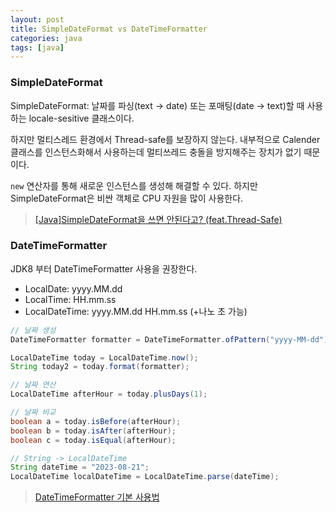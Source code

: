 ```yaml
---
layout: post
title: SimpleDateFormat vs DateTimeFormatter
categories: java
tags: [java]
---
```


### SimpleDateFormat

SimpleDateFormat: 날짜를 파싱(text -> date) 또는 포매팅(date -> text)할 때 사용하는 locale-sesitive 클래스이다.

하지만 멀티스레드 환경에서 Thread-safe를 보장하지 않는다. 내부적으로 Calender 클래스를 인스턴스화해서 사용하는데 멀티쓰레드 충돌을 방지해주는 장치가 없기 때문이다.

`new` 연산자를 통해 새로운 인스턴스를 생성해 해결할 수 있다. 하지만 SimpleDateFormat은 비싼 객체로 CPU 자원을 많이 사용한다.

> [[Java]SimpleDateFormat을 쓰면 안된다고? (feat.Thread-Safe)](https://woonys.tistory.com/entry/JavaSimpleDateFormat%EC%9D%84-%EC%93%B0%EB%A9%B4-%EC%95%88%EB%90%9C%EB%8B%A4%EA%B3%A0-featThread-Safe)


### DateTimeFormatter

JDK8 부터 DateTimeFormatter 사용을 권장한다. 

- LocalDate: yyyy.MM.dd
- LocalTime: HH.mm.ss
- LocalDateTime: yyyy.MM.dd HH.mm.ss (+나노 초 가능)

```java
// 날짜 생성
DateTimeFormatter formatter = DateTimeFormatter.ofPattern("yyyy-MM-dd");

LocalDateTime today = LocalDateTime.now();
String today2 = today.format(formatter);

// 날짜 연산
LocalDateTime afterHour = today.plusDays(1);

// 날짜 비교
boolean a = today.isBefore(afterHour);
boolean b = today.isAfter(afterHour);
boolean c = today.isEqual(afterHour);

// String -> LocalDateTime
String dateTime = "2023-08-21";
LocalDateTime localDateTime = LocalDateTime.parse(dateTime);
```

> [DateTimeFormatter 기본 사용법](https://m.blog.naver.com/PostView.naver?isHttpsRedirect=true&blogId=pajamasi&logNo=220996273157)
